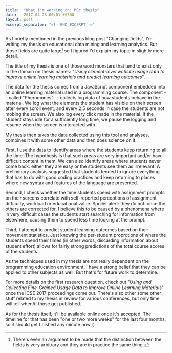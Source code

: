 ```yaml
---
title:  "What I'm working on: MSc thesis"
date:   2017-04-26 00:01 +0300
layout: post
excerpt_separator: "<!--END_EXCERPT-->"
---
```


As I briefly mentioned in the previous blog post "Changing fields", I'm writing my thesis on educational data mining and learning analytics.<!--END_EXCERPT--> But those fields are quite large[^1] so I figured I'd explain my topic in slightly more detail.

[^1]: There's even an argument to be made that the distinction between the fields is very arbitrary and they are in practice the same thing.


The title of my thesis is one of those word monsters that tend to exist only in the domain on thesis names: "*Using element-level website usage data to improve online learning materials and predict learning outcomes*". 

The data for the thesis comes from a JavaScript component embedded into an online learning material used in a programming course. The component -- called "Pheromones" --  collects log data of how students behave in the material. We log what the elements the student has visible on their screen after every scroll event, and every 2.5 seconds in case the students are not mobing the screen. We also log every click made in the material. If the student stays idle for a sufficiently long time, we pause the logging and resume when the screen is interacted with.

My thesis then takes the data collected using this tool and analyses, combines it with some other data and then does science on it.

First, I use the data to identify areas where the students keep returning to all the time. The hypothesis is that such areas are very important and/or have difficult content in them. We can also identify areas where students never come back: either they are easy or the students see them as irrelevant. A preliminary analysis suggested that students tended to ignore everything that has to do with good coding practices and keep returning to places where new syntax and features of the language are presented.

Second, I check whether the time students spend with assignment prompts on their screens correlate with self-reported perceptions of assignment difficulty, workload or educational value. Spoiler alert: they do not. once the others are corrected for. I believe this to be caused by a phenomena where in very difficult cases the students start searching for information from elsewhere, causing them to spend less time looking at the prompt.

Third, I attempt to predict student learning outcomes based on their movement statistics. Just knowing the per-student proprotions of where the students spend their times (in other words, discarding information about student effort) allows for fairly strong predictions of the total course scores of the students.

As the techniques used in my thesis are not really dependent on the programming education environment, I have a strong belief that they can be applied to other subjects as well. But that's for future work to determine.

For more details on the first research question, check out "*Using and Collecting Fine-Grained Usage Data to Improve Online Learning Materials*" once the ICSE 2017 proceedings come out. There's also other some other stuff related to my thesis in review for various conferences, but only time will tell when/if those get published.

As for the thesis itself, it'll be available online once it's accepted. The timeline for that has been "one or two more weeks" for the last four months, so it should get finished any minute now :)